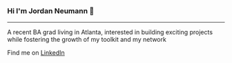 ### Hi I'm Jordan Neumann 👋
<hr>
<p>A recent BA grad living in Atlanta, interested in building exciting projects while fostering the growth of my toolkit and my network
<p>Find me on <a href="https://www.linkedin.com/in/jneum/"> LinkedIn </a></p>

<!--
**jordanNeu/jordanNeu** is a ✨ _special_ ✨ repository because its `README.md` (this file) appears on your GitHub profile.

Here are some ideas to get you started:

- 🔭 I’m currently working on ...
- 🌱 I’m currently learning ...
- 👯 I’m looking to collaborate on ...
- 🤔 I’m looking for help with ...
- 💬 Ask me about ...
- 📫 How to reach me: ...
- 😄 Pronouns: ...
- ⚡ Fun fact: ...
-->
